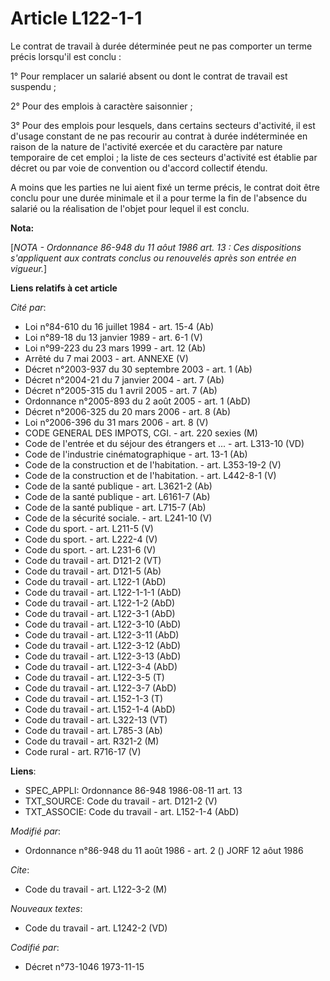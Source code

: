 # Article L122-1-1

Le contrat de travail à durée déterminée peut ne pas comporter un terme précis lorsqu'il est conclu :

1° Pour remplacer un salarié absent ou dont le contrat de travail est suspendu ;

2° Pour des emplois à caractère saisonnier ;

3° Pour des emplois pour lesquels, dans certains secteurs d'activité, il est d'usage constant de ne pas recourir au contrat à
durée indéterminée en raison de la nature de l'activité exercée et du caractère par nature temporaire de cet emploi ; la
liste de ces secteurs d'activité est établie par décret ou par voie de convention ou d'accord collectif étendu.

A moins que les parties ne lui aient fixé un terme précis, le contrat doit être conclu pour une durée minimale et il a pour
terme la fin de l'absence du salarié ou la réalisation de l'objet pour lequel il est conclu.

**Nota:**

[*NOTA - Ordonnance 86-948 du 11 aôut 1986 art. 13 : Ces dispositions s'appliquent aux contrats conclus ou renouvelés après
son entrée en vigueur.*]

**Liens relatifs à cet article**

_Cité par_:

  - Loi n°84-610 du 16 juillet 1984 - art. 15-4 (Ab)
  - Loi n°89-18 du 13 janvier 1989 - art. 6-1 (V)
  - Loi n°99-223 du 23 mars 1999 - art. 12 (Ab)
  - Arrêté du 7 mai 2003 - art. ANNEXE (V)
  - Décret n°2003-937 du 30 septembre 2003 - art. 1 (Ab)
  - Décret n°2004-21 du 7 janvier 2004 - art. 7 (Ab)
  - Décret n°2005-315 du 1 avril 2005 - art. 7 (Ab)
  - Ordonnance n°2005-893 du 2 août 2005 - art. 1 (AbD)
  - Décret n°2006-325 du 20 mars 2006 - art. 8 (Ab)
  - Loi n°2006-396 du 31 mars 2006 - art. 8 (V)
  - CODE GENERAL DES IMPOTS, CGI. - art. 220 sexies (M)
  - Code de l'entrée et du séjour des étrangers et ... - art. L313-10 (VD)
  - Code de l'industrie cinématographique - art. 13-1 (Ab)
  - Code de la construction et de l'habitation. - art. L353-19-2 (V)
  - Code de la construction et de l'habitation. - art. L442-8-1 (V)
  - Code de la santé publique - art. L3621-2 (Ab)
  - Code de la santé publique - art. L6161-7 (Ab)
  - Code de la santé publique - art. L715-7 (Ab)
  - Code de la sécurité sociale. - art. L241-10 (V)
  - Code du sport. - art. L211-5 (V)
  - Code du sport. - art. L222-4 (V)
  - Code du sport. - art. L231-6 (V)
  - Code du travail - art. D121-2 (VT)
  - Code du travail - art. D121-5 (Ab)
  - Code du travail - art. L122-1 (AbD)
  - Code du travail - art. L122-1-1-1 (AbD)
  - Code du travail - art. L122-1-2 (AbD)
  - Code du travail - art. L122-3-1 (AbD)
  - Code du travail - art. L122-3-10 (AbD)
  - Code du travail - art. L122-3-11 (AbD)
  - Code du travail - art. L122-3-12 (AbD)
  - Code du travail - art. L122-3-13 (AbD)
  - Code du travail - art. L122-3-4 (AbD)
  - Code du travail - art. L122-3-5 (T)
  - Code du travail - art. L122-3-7 (AbD)
  - Code du travail - art. L152-1-3 (T)
  - Code du travail - art. L152-1-4 (AbD)
  - Code du travail - art. L322-13 (VT)
  - Code du travail - art. L785-3 (Ab)
  - Code du travail - art. R321-2 (M)
  - Code rural - art. R716-17 (V)

**Liens**:

  - SPEC_APPLI: Ordonnance 86-948 1986-08-11 art. 13
  - TXT_SOURCE: Code du travail - art. D121-2 (V)
  - TXT_ASSOCIE: Code du travail - art. L152-1-4 (AbD)

_Modifié par_:

  - Ordonnance n°86-948 du 11 août 1986 - art. 2 () JORF 12 aôut 1986

_Cite_:

  - Code du travail - art. L122-3-2 (M)

_Nouveaux textes_:

  - Code du travail - art. L1242-2 (VD)

_Codifié par_:

  - Décret n°73-1046 1973-11-15
